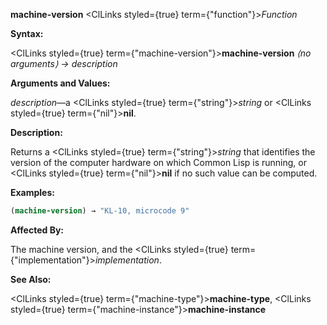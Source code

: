 **machine-version** <ClLinks styled={true} term={"function"}><i>Function</i></ClLinks> 



**Syntax:** 



<ClLinks styled={true} term={"machine-version"}><b>machine-version</b></ClLinks> *⟨no arguments⟩ → description* 



**Arguments and Values:** 



*description*—a <ClLinks styled={true} term={"string"}><i>string</i></ClLinks> or <ClLinks styled={true} term={"nil"}><b>nil</b></ClLinks>. 



**Description:** 



Returns a <ClLinks styled={true} term={"string"}><i>string</i></ClLinks> that identifies the version of the computer hardware on which Common Lisp is running, or <ClLinks styled={true} term={"nil"}><b>nil</b></ClLinks> if no such value can be computed. 







 



 



**Examples:**
```lisp
(machine-version) → "KL-10, microcode 9" 
```
**Affected By:** 



The machine version, and the <ClLinks styled={true} term={"implementation"}><i>implementation</i></ClLinks>. 



**See Also:** 



<ClLinks styled={true} term={"machine-type"}><b>machine-type</b></ClLinks>, <ClLinks styled={true} term={"machine-instance"}><b>machine-instance</b></ClLinks> 



